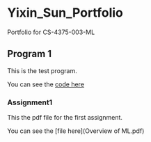 # Yixin_Sun_Portfolio
 Portfolio for CS-4375-003-ML

## Program 1
 This is the test program.
 
 You can see the [code here](hello.py)

### Assignment1
 This the pdf file for the first assignment.

 You can see the [file here](Overview of ML.pdf)
